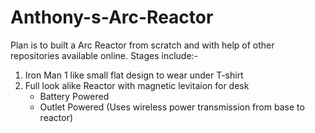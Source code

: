 # Anthony-s-Arc-Reactor
Plan is to built a Arc Reactor from scratch and with help of other repositories available online.
Stages include:-
1. Iron Man 1 like small flat design to wear under T-shirt
2. Full look alike Reactor with magnetic levitaion for desk
   - Battery Powered
   - Outlet Powered (Uses wireless power transmission from base to reactor)
